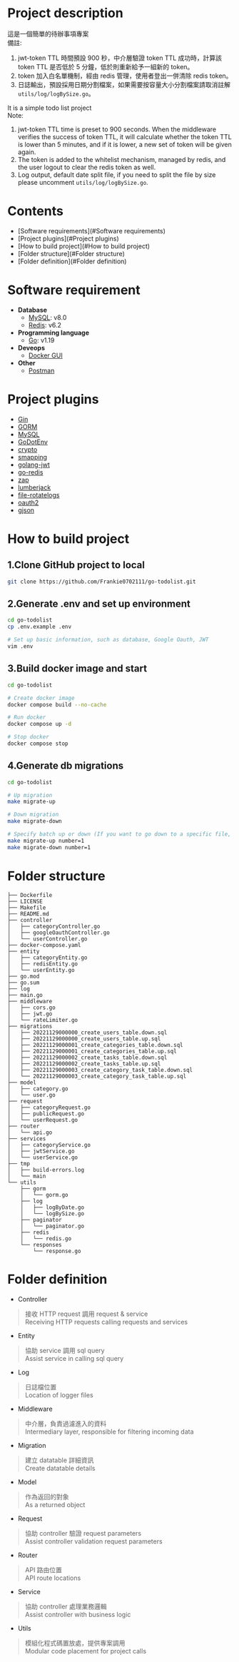 # Project description
這是一個簡單的待辦事項專案 <br>
備註: <br>
1. jwt-token TTL 時間預設 900 秒，中介層驗證 token TTL 成功時，計算該 token TTL 是否低於 5 分鐘，低於則重新給予一組新的 token。
2. token 加入白名單機制，經由 redis 管理，使用者登出一併清除 redis token。
3. 日誌輸出，預設採用日期分割檔案，如果需要按容量大小分割檔案請取消註解 `utils/log/logBySize.go`。

It is a simple todo list project <br>
Note: <br>
1. jwt-token TTL time is preset to 900 seconds. When the middleware verifies the success of token TTL, it will calculate whether the token TTL is lower than 5 minutes, and if it is lower, a new set of token will be given again.
2. The token is added to the whitelist mechanism, managed by redis, and the user logout to clear the redis token as well.
3. Log output, default date split file, if you need to split the file by size please uncomment `utils/log/logBySize.go`.

# Contents
 - [Software requirements](#Software requirements)
 - [Project plugins](#Project plugins)
 - [How to build project](#How to build project)
 - [Folder structure](#Folder structure)
 - [Folder definition](#Folder definition)

# Software requirement
 - **Database**
    - [MySQL](https://dev.mysql.com/downloads/mysql/): v8.0
    - [Redis](https://redis.io/download/): v6.2
 - **Programming language**
    - [Go](https://go.dev/dl/): v1.19
 - **Deveops**
    - [Docker GUI](https://www.docker.com/products/docker-desktop/)
 - **Other**
    - [Postman](https://www.postman.com/downloads/)
 
# Project plugins
- [Gin](https://github.com/gin-gonic/gin)
- [GORM](https://github.com/go-gorm/gorm)
- [MySQL](https://github.com/go-gorm/mysql)
- [GoDotEnv](https://github.com/joho/godotenv)
- [crypto](https://pkg.go.dev/golang.org/x/crypto)
- [smapping](https://github.com/mashingan/smapping)
- [golang-jwt](https://github.com/golang-jwt/jwt)
- [go-redis](https://github.com/go-redis/redis)
- [zap](https://github.com/uber-go/zap)
- [lumberjack](https://github.com/natefinch/lumberjack)
- [file-rotatelogs](https://github.com/lestrrat-go/file-rotatelogs)
- [oauth2](https://github.com/golang/oauth2)
- [gjson](https://github.com/tidwall/gjson)

# How to build project
## 1.Clone GitHub project to local
```bash
git clone https://github.com/Frankie0702111/go-todolist.git
```

## 2.Generate .env and set up environment
```bash
cd go-todolist
cp .env.example .env

# Set up basic information, such as database, Google Oauth, JWT
vim .env
```

## 3.Build docker image and start
```bash
cd go-todolist

# Create docker image
docker compose build --no-cache

# Run docker
docker compose up -d

# Stop docker
docker compose stop
```

## 4.Generate db migrations
```bash
cd go-todolist

# Up migration
make migrate-up

# Down migration
make migrate-down

# Specify batch up or down (If you want to go down to a specific file, it is recommended to open a new folder)
make migrate-up number=1
make migrate-down number=1
```

# Folder structure
```
├── Dockerfile
├── LICENSE
├── Makefile
├── README.md
├── controller
│   ├── categoryController.go
│   ├── googleOauthController.go
│   └── userController.go
├── docker-compose.yaml
├── entity
│   ├── categoryEntity.go
│   ├── redisEntity.go
│   └── userEntity.go
├── go.mod
├── go.sum
├── log
├── main.go
├── middleware
│   ├── cors.go
│   ├── jwt.go
│   └── rateLimiter.go
├── migrations
│   ├── 20221129000000_create_users_table.down.sql
│   ├── 20221129000000_create_users_table.up.sql
│   ├── 20221129000001_create_categories_table.down.sql
│   ├── 20221129000001_create_categories_table.up.sql
│   ├── 20221129000002_create_tasks_table.down.sql
│   ├── 20221129000002_create_tasks_table.up.sql
│   ├── 20221129000003_create_category_task_table.down.sql
│   └── 20221129000003_create_category_task_table.up.sql
├── model
│   ├── category.go
│   └── user.go
├── request
│   ├── categoryRequest.go
│   ├── publicRequest.go
│   └── userRequest.go
├── router
│   └── api.go
├── services
│   ├── categoryService.go
│   ├── jwtService.go
│   └── userService.go
├── tmp
│   ├── build-errors.log
│   └── main
└── utils
    ├── gorm
    │   └── gorm.go
    ├── log
    │   ├── logByDate.go
    │   └── logBySize.go
    ├── paginator
    │   └── paginator.go
    ├── redis
    │   └── redis.go
    └── responses
        └── response.go
```

# Folder definition
- Controller
> 接收 HTTP request 調用 request & service <br>
> Receiving HTTP requests calling requests and services

- Entity
> 協助 service 調用 sql query <br>
> Assist service in calling sql query

- Log
> 日誌檔位置 <br>
> Location of logger files

- Middleware
> 中介層，負責過濾進入的資料 <br>
> Intermediary layer, responsible for filtering incoming data

- Migration
> 建立 datatable 詳細資訊 <br>
> Create datatable details

- Model
> 作為返回的對象 <br>
> As a returned object

- Request
> 協助 controller 驗證 request parameters <br>
> Assist controller validation request parameters

- Router
> API 路由位置 <br>
> API route locations

- Service
> 協助 controller 處理業務邏輯 <br>
> Assist controller with business logic

- Utils
> 模組化程式碼置放處，提供專案調用 <br>
> Modular code placement for project calls
